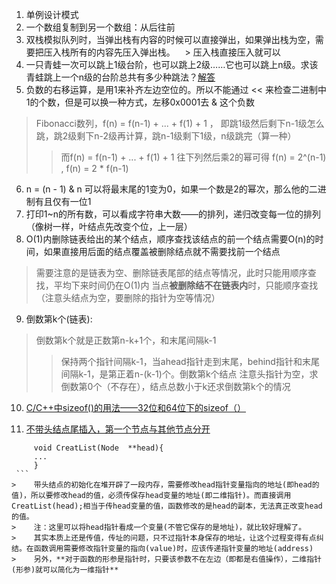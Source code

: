 1. 单例设计模式
2. 一个数组复制到另一个数组：从后往前
3. 双栈模拟队列时，当弹出栈有内容的时候可以直接弹出，如果弹出栈为空，需要把压入栈所有的内容先压入弹出栈。
    > 压入栈直接压入就可以
4. 一只青蛙一次可以跳上1级台阶，也可以跳上2级……它也可以跳上n级。求该青蛙跳上一个n级的台阶总共有多少种跳法？[解答](https://segmentfault.com/q/1010000003797424/a-1020000003797605)
5. 负数的右移运算，是用1来补齐左边空位的。所以不能通过 << 来检查二进制中1的个数，但是可以换一种方式，左移0x0001去 & 这个负数
     
> Fibonacci数列，f(n) = f(n-1) + ... + f(1) + 1 ， 即跳1级然后剩下n-1级怎么跳，跳2级剩下n-2级再计算，跳n-1级剩下1级，n级跳完（算一种）
>> 而f(n) = f(n-1) + ... + f(1) + 1 往下列然后乘2的幂可得 f(n) = 2^(n-1) , f(n) = 2 * f(n-1)
6. n = (n - 1) & n 可以将最末尾的1变为0，如果一个数是2的幂次，那么他的二进制有且仅有一位1
7. 打印1~n的所有数，可以看成字符串大数——的排列，递归改变每一位的排列（像树一样，叶结点先改变个位，上一层）
8. O(1)内删除链表给出的某个结点，顺序查找该结点的前一个结点需要O(n)的时间，如果直接用后面的结点覆盖被删除结点就不需要找前一个结点
> 需要注意的是链表为空、删除链表尾部的结点等情况，此时只能用顺序查找，平均下来时间仍在O(1)内
> 当点**被删除结不在链表内**时，只能顺序查找（注意头结点为空，要删除的指针为空等情况）
9. 倒数第k个(链表):
> 倒数第k个就是正数第n-k+1个，和末尾间隔k-1
>> 保持两个指针间隔k-1，当ahead指针走到末尾，behind指针和末尾间隔k-1，是第正着n-(k-1)个。倒数第k个结点
> 注意头指针为空，求倒数第0个（不存在），结点总数小于k还求倒数第k个的情况
10. [C/C++中sizeof()的用法——32位和64位下的sizeof（）](http://blog.csdn.net/xunfeng13/article/details/51011509)

3. [不带头结点尾插入，第一个节点与其他节点分开](http://blog.csdn.net/xlf13872135090/article/details/8857632)
  ```
       void CreatList(Node  **head){      
       ...
       }
  ```
>    带头结点的初始化在堆开辟了一段内存，需要修改head指针变量指向的地址(即head的值)，所以要修改head的值，必须传保存head变量的地址(即二维指针)。而直接调用CreatList(head);相当于传head变量的值，函数修改的是head的副本，无法真正改变head的值。 
>    注：这里可以将head指针看成一个变量(不管它保存的是地址)，就比较好理解了。
>    其实本质上还是传值，传址的问题，只不过指针本身保存的地址，让这个过程变得有点纠结。在函数调用需要修改指针变量的指向(value)时，应该传递指针变量的地址(address)
>    另外，**对于函数的形参是指针时，只要该参数不在左边（即都是右值操作），二维指针(形参)就可以简化为一维指针** 


